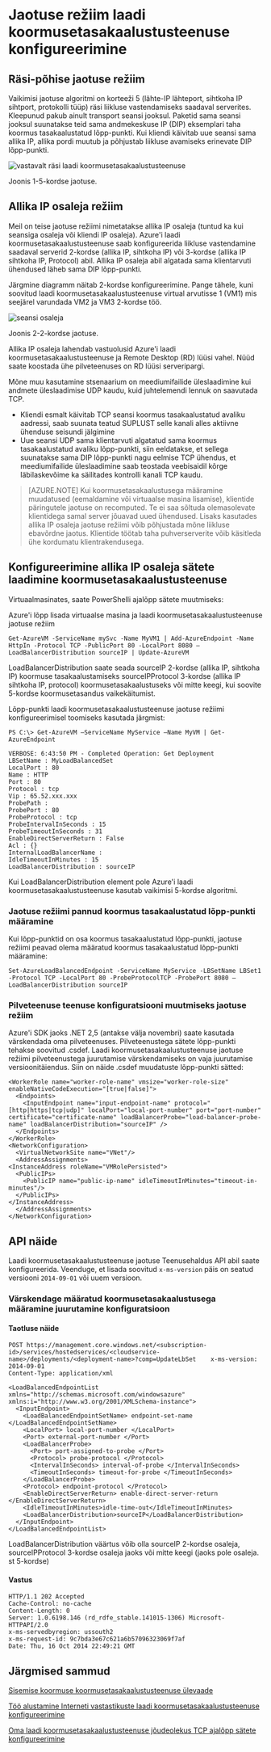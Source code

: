 <properties
   pageTitle="Laadi koormusetasakaalustusteenuse jaotuse režiimi konfigureerimine | Microsoft Azure'i"
   description="Azure'i laadi koormusetasakaalustusteenuse jaotuse režiimi toetamiseks allika IP osaleja konfigureerimine"
   services="load-balancer"
   documentationCenter="na"
   authors="sdwheeler"
   manager="carmonm"
   editor="tysonn" />
<tags
   ms.service="load-balancer"
   ms.devlang="na"
   ms.topic="article"
   ms.tgt_pltfrm="na"
   ms.workload="infrastructure-services"
   ms.date="10/24/2016"
   ms.author="sewhee" />


# <a name="configure-the-distribution-mode-for-load-balancer"></a>Jaotuse režiim laadi koormusetasakaalustusteenuse konfigureerimine

## <a name="hash-based-distribution-mode"></a>Räsi-põhise jaotuse režiim

Vaikimisi jaotuse algoritmi on korteeži 5 (lähte-IP lähteport, sihtkoha IP sihtport, protokolli tüüp) räsi liikluse vastendamiseks saadaval serverites. Kleepunud pakub ainult transport seansi jooksul. Paketid sama seansi jooksul suunatakse teid sama andmekeskuse IP (DIP) eksemplari taha koormus tasakaalustatud lõpp-punkti. Kui kliendi käivitab uue seansi sama allika IP, allika pordi muutub ja põhjustab liikluse avamiseks erinevate DIP lõpp-punkti.

![vastavalt räsi laadi koormusetasakaalustusteenuse](./media/load-balancer-distribution-mode/load-balancer-distribution.png)

Joonis 1-5-kordse jaotuse.

## <a name="source-ip-affinity-mode"></a>Allika IP osaleja režiim

Meil on teise jaotuse režiimi nimetatakse allika IP osaleja (tuntud ka kui seansiga osaleja või kliendi IP osaleja). Azure'i laadi koormusetasakaalustusteenuse saab konfigureerida liikluse vastendamine saadaval serverid 2-kordse (allika IP, sihtkoha IP) või 3-kordse (allika IP sihtkoha IP, Protocol) abil. Allika IP osaleja abil algatada sama klientarvuti ühendused läheb sama DIP lõpp-punkti.

Järgmine diagramm näitab 2-kordse konfigureerimine. Pange tähele, kuni soovitud laadi koormusetasakaalustusteenuse virtual arvutisse 1 (VM1) mis seejärel varundada VM2 ja VM3 2-kordse töö.

![seansi osaleja](./media/load-balancer-distribution-mode/load-balancer-session-affinity.png)

Joonis 2-2-kordse jaotuse.

Allika IP osaleja lahendab vastuolusid Azure'i laadi koormusetasakaalustusteenuse ja Remote Desktop (RD) lüüsi vahel. Nüüd saate koostada ühe pilveteenuses on RD lüüsi serveripargi.

Mõne muu kasutamine stsenaarium on meediumifailide üleslaadimine kui andmete üleslaadimise UDP kaudu, kuid juhtelemendi lennuk on saavutada TCP.

- Kliendi esmalt käivitab TCP seansi koormus tasakaalustatud avaliku aadressi, saab suunata teatud SUPLUST selle kanali alles aktiivne ühenduse seisundi jälgimine
- Uue seansi UDP sama klientarvuti algatatud sama koormus tasakaalustatud avaliku lõpp-punkti, siin eeldatakse, et sellega suunatakse sama DIP lõpp-punkti nagu eelmise TCP ühendus, et meediumifailide üleslaadimine saab teostada veebisaidil kõrge läbilaskevõime ka säilitades kontrolli kanali TCP kaudu.

>[AZURE.NOTE] Kui koormusetasakaalustusega määramine muudatused (eemaldamine või virtuaalse masina lisamise), klientide päringutele jaotuse on recomputed. Te ei saa sõltuda olemasolevate klientidega samal server jõuavad uued ühendused. Lisaks kasutades allika IP osaleja jaotuse režiimi võib põhjustada mõne liikluse ebavõrdne jaotus. Klientide töötab taha puhverserverite võib käsitleda ühe kordumatu klientrakendusega.

## <a name="configuring-source-ip-affinity-settings-for-load-balancer"></a>Konfigureerimine allika IP osaleja sätete laadimine koormusetasakaalustusteenuse

Virtuaalmasinates, saate PowerShelli ajalõpp sätete muutmiseks:

Azure'i lõpp lisada virtuaalse masina ja laadi koormusetasakaalustusteenuse jaotuse režiim

    Get-AzureVM -ServiceName mySvc -Name MyVM1 | Add-AzureEndpoint -Name HttpIn -Protocol TCP -PublicPort 80 -LocalPort 8080 –LoadBalancerDistribution sourceIP | Update-AzureVM

LoadBalancerDistribution saate seada sourceIP 2-kordse (allika IP, sihtkoha IP) koormuse tasakaalustamiseks sourceIPProtocol 3-kordse (allika IP sihtkoha IP, protocol) koormusetasakaalustuseks või mitte keegi, kui soovite 5-kordse koormusetasandus vaikekäitumist.

Lõpp-punkti laadi koormusetasakaalustusteenuse jaotuse režiimi konfigureerimisel toomiseks kasutada järgmist:

    PS C:\> Get-AzureVM –ServiceName MyService –Name MyVM | Get-AzureEndpoint

    VERBOSE: 6:43:50 PM - Completed Operation: Get Deployment
    LBSetName : MyLoadBalancedSet
    LocalPort : 80
    Name : HTTP
    Port : 80
    Protocol : tcp
    Vip : 65.52.xxx.xxx
    ProbePath :
    ProbePort : 80
    ProbeProtocol : tcp
    ProbeIntervalInSeconds : 15
    ProbeTimeoutInSeconds : 31
    EnableDirectServerReturn : False
    Acl : {}
    InternalLoadBalancerName :
    IdleTimeoutInMinutes : 15
    LoadBalancerDistribution : sourceIP

Kui LoadBalancerDistribution element pole Azure'i laadi koormusetasakaalustusteenuse kasutab vaikimisi 5-kordse algoritmi.

### <a name="set-the-distribution-mode-on-a-load-balanced-endpoint-set"></a>Jaotuse režiimi pannud koormus tasakaalustatud lõpp-punkti määramine

Kui lõpp-punktid on osa koormus tasakaalustatud lõpp-punkti, jaotuse režiimi peavad olema määratud koormus tasakaalustatud lõpp-punkti määramine:

    Set-AzureLoadBalancedEndpoint -ServiceName MyService -LBSetName LBSet1 -Protocol TCP -LocalPort 80 -ProbeProtocolTCP -ProbePort 8080 –LoadBalancerDistribution sourceIP

### <a name="cloud-service-configuration-to-change-distribution-mode"></a>Pilveteenuse teenuse konfiguratsiooni muutmiseks jaotuse režiim

Azure'i SDK jaoks .NET 2,5 (antakse välja novembri) saate kasutada värskendada oma pilveteenuses. Pilveteenustega sätete lõpp-punkti tehakse soovitud .csdef. Laadi koormusetasakaalustusteenuse jaotuse režiimi pilveteenustega juurutamise värskendamiseks on vaja juurutamise versioonitäiendus.
Siin on näide .csdef muudatuste lõpp-punkti sätted:

    <WorkerRole name="worker-role-name" vmsize="worker-role-size" enableNativeCodeExecution="[true|false]">
      <Endpoints>
        <InputEndpoint name="input-endpoint-name" protocol="[http|https|tcp|udp]" localPort="local-port-number" port="port-number" certificate="certificate-name" loadBalancerProbe="load-balancer-probe-name" loadBalancerDistribution="sourceIP" />
      </Endpoints>
    </WorkerRole>
    <NetworkConfiguration>
      <VirtualNetworkSite name="VNet"/>
      <AddressAssignments>
    <InstanceAddress roleName="VMRolePersisted">
      <PublicIPs>
        <PublicIP name="public-ip-name" idleTimeoutInMinutes="timeout-in-minutes"/>
      </PublicIPs>
    </InstanceAddress>
      </AddressAssignments>
    </NetworkConfiguration>

## <a name="api-example"></a>API näide

Laadi koormusetasakaalustusteenuse jaotuse Teenusehaldus API abil saate konfigureerida. Veenduge, et lisada soovitud `x-ms-version` päis on seatud versiooni `2014-09-01` või uuem versioon.

### <a name="update-the-configuration-of-the-specified-load-balanced-set-in-a-deployment"></a>Värskendage määratud koormusetasakaalustusega määramine juurutamine konfiguratsioon

#### <a name="request-example"></a>Taotluse näide

    POST https://management.core.windows.net/<subscription-id>/services/hostedservices/<cloudservice-name>/deployments/<deployment-name>?comp=UpdateLbSet    x-ms-version: 2014-09-01
    Content-Type: application/xml

    <LoadBalancedEndpointList xmlns="http://schemas.microsoft.com/windowsazure" xmlns:i="http://www.w3.org/2001/XMLSchema-instance">
      <InputEndpoint>
        <LoadBalancedEndpointSetName> endpoint-set-name </LoadBalancedEndpointSetName>
        <LocalPort> local-port-number </LocalPort>
        <Port> external-port-number </Port>
        <LoadBalancerProbe>
          <Port> port-assigned-to-probe </Port>
          <Protocol> probe-protocol </Protocol>
          <IntervalInSeconds> interval-of-probe </IntervalInSeconds>
          <TimeoutInSeconds> timeout-for-probe </TimeoutInSeconds>
        </LoadBalancerProbe>
        <Protocol> endpoint-protocol </Protocol>
        <EnableDirectServerReturn> enable-direct-server-return </EnableDirectServerReturn>
        <IdleTimeoutInMinutes>idle-time-out</IdleTimeoutInMinutes>
        <LoadBalancerDistribution>sourceIP</LoadBalancerDistribution>
      </InputEndpoint>
    </LoadBalancedEndpointList>

LoadBalancerDistribution väärtus võib olla sourceIP 2-kordse osaleja, sourceIPProtocol 3-kordse osaleja jaoks või mitte keegi (jaoks pole osaleja. st 5-kordse)

#### <a name="response"></a>Vastus

    HTTP/1.1 202 Accepted
    Cache-Control: no-cache
    Content-Length: 0
    Server: 1.0.6198.146 (rd_rdfe_stable.141015-1306) Microsoft-HTTPAPI/2.0
    x-ms-servedbyregion: ussouth2
    x-ms-request-id: 9c7bda3e67c621a6b57096323069f7af
    Date: Thu, 16 Oct 2014 22:49:21 GMT

## <a name="next-steps"></a>Järgmised sammud

[Sisemise koormuse koormusetasakaalustusteenuse ülevaade](load-balancer-internal-overview.md)

[Töö alustamine Interneti vastastikuste laadi koormusetasakaalustusteenuse konfigureerimine](load-balancer-get-started-internet-arm-ps.md)

[Oma laadi koormusetasakaalustusteenuse jõudeolekus TCP ajalõpp sätete konfigureerimine](load-balancer-tcp-idle-timeout.md)
